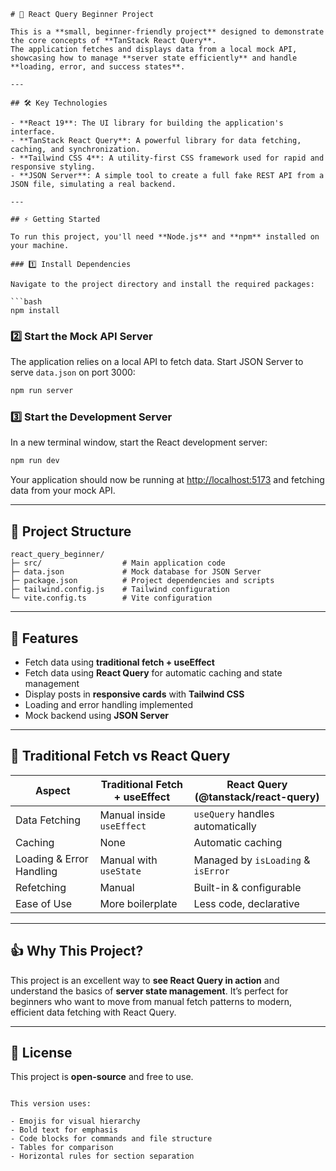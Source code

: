 

````
# 🚀 React Query Beginner Project

This is a **small, beginner-friendly project** designed to demonstrate the core concepts of **TanStack React Query**.  
The application fetches and displays data from a local mock API, showcasing how to manage **server state efficiently** and handle **loading, error, and success states**.

---

## 🛠 Key Technologies

- **React 19**: The UI library for building the application's interface.  
- **TanStack React Query**: A powerful library for data fetching, caching, and synchronization.  
- **Tailwind CSS 4**: A utility-first CSS framework used for rapid and responsive styling.  
- **JSON Server**: A simple tool to create a full fake REST API from a JSON file, simulating a real backend.  

---

## ⚡ Getting Started

To run this project, you'll need **Node.js** and **npm** installed on your machine.

### 1️⃣ Install Dependencies

Navigate to the project directory and install the required packages:

```bash
npm install
````

### 2️⃣ Start the Mock API Server

The application relies on a local API to fetch data. Start JSON Server to serve `data.json` on port 3000:

```bash
npm run server
```

### 3️⃣ Start the Development Server

In a new terminal window, start the React development server:

```bash
npm run dev
```

Your application should now be running at [http://localhost:5173](http://localhost:5173) and fetching data from your mock API.

---

## 📂 Project Structure

```
react_query_beginner/
├─ src/                  # Main application code
├─ data.json             # Mock database for JSON Server
├─ package.json          # Project dependencies and scripts
├─ tailwind.config.js    # Tailwind configuration
└─ vite.config.ts        # Vite configuration
```

---

## 🎯 Features

* Fetch data using **traditional fetch + useEffect**
* Fetch data using **React Query** for automatic caching and state management
* Display posts in **responsive cards** with **Tailwind CSS**
* Loading and error handling implemented
* Mock backend using **JSON Server**

---

## 🔄 Traditional Fetch vs React Query

| Aspect                   | Traditional Fetch + useEffect | React Query (@tanstack/react-query) |
| ------------------------ | ----------------------------- | ----------------------------------- |
| Data Fetching            | Manual inside `useEffect`     | `useQuery` handles automatically    |
| Caching                  | None                          | Automatic caching                   |
| Loading & Error Handling | Manual with `useState`        | Managed by `isLoading` & `isError`  |
| Refetching               | Manual                        | Built-in & configurable             |
| Ease of Use              | More boilerplate              | Less code, declarative              |

---

## 👍 Why This Project?

This project is an excellent way to **see React Query in action** and understand the basics of **server state management**.
It’s perfect for beginners who want to move from manual fetch patterns to modern, efficient data fetching with React Query.

---

## 📜 License

This project is **open-source** and free to use.

```

This version uses:

- Emojis for visual hierarchy  
- Bold text for emphasis  
- Code blocks for commands and file structure  
- Tables for comparison  
- Horizontal rules for section separation  
```
